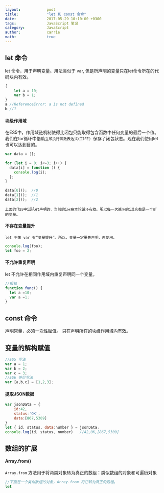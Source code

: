 ```yaml
---
layout:            post
title:             "let 和 const 命令"
date:              2017-05-29 10:10:00 +0300
tags:              JavaScript 笔记
category:          JavaScript
author:            carrie
math:              true
---
```


## let 命令
let 命令，用于声明变量。用法类似于 var, 但是所声明的变量只在let命令所在的代码块内有效。
```javascript
{
    let a = 10;
    var b = 1;
}
a //ReferenceError: a is not defined
b //1
```
#### 块级作用域
在ES5中，作用域链机制使得比闭包只能取得包含函数中任何变量的最后一个值。我们在for循环中借助`立即执行函数表达式(IIFE) `保存了闭包状态。现在我们使用let也可以达到目的。
```javascript
var data = [];
 
for (let i = 0; i<=3; i++) {
  data[i] = function () {
    console.log(i);
  };
}
 
data[0]();  //0
data[1]();  //1
data[2]();  //2
```
    上面的代码中i是let声明的，当前的i只在本轮循环有效。所以每一次循环的i其实都是一个新的变量。
    
#### 不存在变量提升
    let 不像 var 有“变量提升”。所以，变量一定要先声明，再使用。
```javascript
console.log(foo);
let foo = 2;
```
#### 不允许重复声明
let 不允许在相同作用域内重复声明同一个变量。
```javascript
//报错
function func() {
  let a =10;
  var a =1;
}
```
## const 命令
声明常量，必须一次性赋值。
只在声明所在的块级作用域内有效。

## 变量的解构赋值
```javascript
//ES5 写法
var a = 1;
var b = 2;
var c = 3;
//ES6 等价写法
var [a,b,c] = [1,2,3];
```
#### 提取JSON数据
```javascript
var jsonData = {
    id:42,
    status:'OK',
    data:[867,5309]
}
let { id, status, data:number } = jsonData;
console.log(id, status, number)   //42,OK,[867,5309]
```
## 数组的扩展
#### Array.from() 
`Array.from` 方法用于将两类对象转为真正的数组：类似数组的对象和可遍历对象
```javascript
//下面是一个类似数组的对象，Array.from 将它转为真正的数组。
let 
```